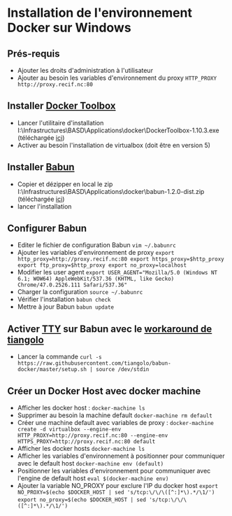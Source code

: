 # Installation de l'environnement Docker sur Windows

## Prés-requis
- Ajouter les droits d'administration à l'utilisateur
- Ajouter au besoin les variables d'environnement du proxy
```HTTP_PROXY http://proxy.recif.nc:80```

## Installer [Docker Toolbox](https://www.docker.com/products/docker-toolbox)
- Lancer l'utilitaire d'installation I:\Infrastructures\BASD\Applications\docker\DockerToolbox-1.10.3.exe (téléchargée [ici](https://github.com/docker/toolbox/releases/download/v1.10.3/DockerToolbox-1.10.3.exe))
- Activer au besoin l'installation de virtualbox (doit être en version 5)

## Installer [Babun](http://babun.github.io)
- Copier et dézipper en local le zip I:\Infrastructures\BASD\Applications\docker\babun-1.2.0-dist.zip (téléchargée [ici](http://projects.reficio.org/babun/download))
- lancer l'installation

## Configurer Babun
- Editer le fichier de configuration Babun ```vim ~/.babunrc```
- Ajouter les variables d'environnement de proxy ```export http_proxy=http://proxy.recif.nc:80
export https_proxy=$http_proxy
export ftp_proxy=$http_proxy
export no_proxy=localhost```
- Modifier les user agent
```export USER_AGENT="Mozilla/5.0 (Windows NT 6.1; WOW64) AppleWebKit/537.36 (KHTML, like Gecko) Chrome/47.0.2526.111 Safari/537.36"```
- Charger la configuration ```source ~/.babunrc```
- Vérifier l'installation ```babun check```
- Mettre à jour Babun ```babun update```

## Activer [TTY](http://www.linusakesson.net/programming/tty/) sur Babun avec le [workaround de tiangolo](https://github.com/tiangolo/babun-docker)
- Lancer la commande ```curl -s https://raw.githubusercontent.com/tiangolo/babun-docker/master/setup.sh | source /dev/stdin```
  
## Créer un Docker Host avec docker machine
- Afficher les docker host :
    ```docker-machine ls```
- Supprimer au besoin la machine default
    ```docker-machine rm default```
- Créer une machine default avec variables de proxy : 
    ```docker-machine create -d virtualbox --engine-env HTTP_PROXY=http://proxy.recif.nc:80 --engine-env HTTPS_PROXY=http://proxy.recif.nc:80 default```
- Afficher les docker hosts 
    ```docker-machine ls```
- Afficher les variables d'environnement à positionner pour communiquer avec le default host
    ```docker-machine env (default)```
- Positionner les variables d'environnement pour communiquer avec l'engine de default host
    ```eval $(docker-machine env)```
- Ajouter la variable NO_PROXY pour exclure l'IP du docker host
    ```export NO_PROXY=$(echo $DOCKER_HOST | sed 's/tcp:\/\/\([^:]*\).*/\1/')```
    ```export no_proxy=$(echo $DOCKER_HOST | sed 's/tcp:\/\/\([^:]*\).*/\1/')```
